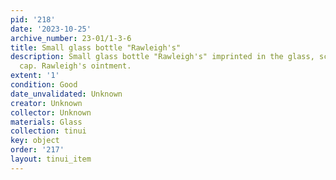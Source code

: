 ```yaml
---
pid: '218'
date: '2023-10-25'
archive_number: 23-01/1-3-6
title: Small glass bottle "Rawleigh's"
description: Small glass bottle "Rawleigh's" imprinted in the glass, screw top, no
  cap. Rawleigh's ointment.
extent: '1'
condition: Good
date_unvalidated: Unknown
creator: Unknown
collector: Unknown
materials: Glass
collection: tinui
key: object
order: '217'
layout: tinui_item
---
```

